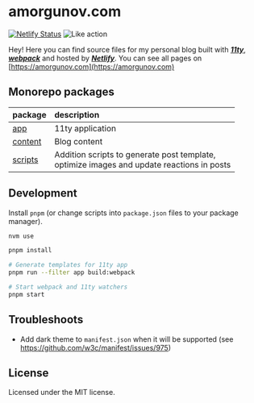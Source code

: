 # amorgunov.com

[![Netlify Status](https://img.shields.io/netlify/763b6aa3-7b4a-47fe-9c14-ee98f17d9580?style=flat&colorA=000000&colorB=000000)](https://app.netlify.com/sites/nukeapp/deploys) ![Like action](https://img.shields.io/github/actions/workflow/status/noveogroup-amorgunov/amorgunov.com/likes.yml?branch=master&style=flat&colorA=000000&colorB=000000)

Hey! Here you can find source files for my personal blog built with [**_11ty_**](https://www.11ty.io/), [**_webpack_**](https://webpack.js.org/) and hosted by [**_Netlify_**](https://netlify.com/). You can see all pages on [https://amorgunov.com](https://amorgunov.com)

## Monorepo packages

| package  | description |
| -------- | :------- |
| [app](./packages/app/) 	    | 11ty application |
| [content](./packages/content/) 	  | Blog content	|
| [scripts](./packages/scripts/) 	| Addition scripts to generate post template,<br/> optimize images and update reactions in posts 	|

## Development

Install `pnpm` (or change scripts into `package.json` files to your package manager).

```bash
nvm use

pnpm install

# Generate templates for 11ty app
pnpm run --filter app build:webpack

# Start webpack and 11ty watchers
pnpm start
```

## Troubleshoots

- Add dark theme to `manifest.json` when it will be supported (see https://github.com/w3c/manifest/issues/975)

## License

Licensed under the MIT license.
